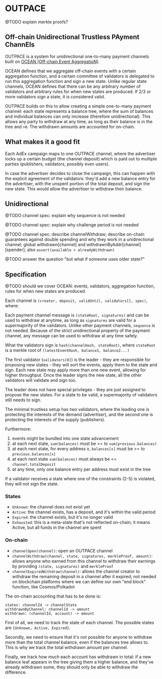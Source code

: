 # OUTPACE

@TODO explain merkle proofs?

## Off-chain Unidirectional Trustless PAyment ChannEls

OUTPACE is a system for unidirectional one-to-many payment channels built on [OCEAN (Off-chain Event AggregatioN)](https://medium.com/the-adex-blog/introducing-ocean-alternative-layer-2-scalability-7d24bb22ebe4).

OCEAN defines that we aggregate off-chain events with a certain aggregation function, and a certain committee of validators is delegated to run this aggregation function and sign a new state. Unlike regular state channels, OCEAN defines that there can be any arbitrary number of validators and arbitrary rules for when new states are produced. If 2/3 or more validators sign a state, it is considered valid.

OUTPACE builds on this to allow creating a simple one-to-many payment channel: each state represents a balance tree, where the sum of balances and individual balances can only increase (therefore unidirectional). This allows any party to withdraw at any time, as long as their balance is in the tree and `>0`. The withdrawn amounts are accounted for on-chain.

## What makes it a good fit

Each AdEx campaign maps to one OUTPACE channel, where the advertiser locks up a certain budget (the channel deposit) which is paid out to multiple parties (publishers, validators, possibly even users).

In case the advertiser decides to close the campaign, this can happen with the explicit agreement of the validators: they'd add a new balance entry for the advertiser, with the unspent portion of the total deposit, and sign the new state. This would allow the advertiser to withdraw their balance.

## Unidirectional


@TODO channel spec: explain why sequence is not needed

@TODO channel spec: explain why challenge period is not needed

@TODO channel spec: describe channelWithdraw; describe on-chain guarantees against double spending and why they work in a unidirectional channel; global withdrawn[channel] and withdrawnByAddr[channel][spender]; also `assert(available > alreadyWithdrawn)`

@TODO answer the question "but what if someone uses older state?"

## Specification

@TODO should we cover OCEAN: events, validators, aggregation function, rules for when new states are produced

Each channel is `(creator, deposit, validUntil, validators[], spec)`, where:

Each payment channel message is `(stateRoot, signatures)` and can be used to withdraw at anytime, as long as `signatures` are valid for a supermajority of the validators. Unlike other payment channels, `sequence` is not needed. Because of the strict unidirectional property of the payment channel, any message can be used to withdraw at any time safely.

What the validators sign is `hash(channelHash, stateRoot)`, where `stateRoot` is a merkle root of `(latestEventHash, balance1, balance2...)`

The first validator (`validators[0]`) is the leader - they are responsible for proposing new states - they will sort the events, apply them to the state and sign. Each new state may apply more than one new event, allowing for higher throughput. Once the leader signs the new state, all the other validators will validate and sign too.

The leader does not have special privileges - they are just assigned to propose the new states. For a state to be valid, a supermajority of validators still needs to sign.

The minimal trustless setup has two validators, where the leading one is protecting the interests of the demand (advertiser), and the second one is protecting the interests of the supply (publishers).

Furthermore:

1. events might be bundled into one state advancement
2. at each next state, `sum(balances)` must be >= to `sum(previous.balances)`
3. at each next state, for every address x, `balances[x]` must be >= to `previous.balances[x]`
4. at each next state `sum(balances)` must always be <= `channel.totalDeposit`
5. at any time, only one balance entry per address must exist in the tree

If a validator receives a state where one of the constraints (2-5) is violated, they will not sign the state.

### States

* `Unknown`: the channel does not exist yet
* `Active`: the channel exists, has a deposit, and it's within the valid period
* `Expired`: the channel exists, but it's no longer valid
* `Exhausted`: this is a meta-state that's not reflected on-chain; it means Active, but all funds in the channel are spent

### On-chain

* `channelOpen(channel)`: open an OUTPACE channel
* `channelWithdraw(channel, state, signatures, merkleProof, amount)`: allows anyone who earned from this channel to withdraw their earnings by providing `(state, signatures)` and `merkleProof`
* `channelExpiredWithdraw(channel)`: allows the channel creator to withdraw the remaining deposit in a channel after it expired; not needed on blockchain platforms where we can define our own "end block" function, like Cosmos/Polkadot

The on-chain accounting that has to be done is:

```
states: channelId -> channelState
withdrawnByChannel: channelId -> amount
withdrawn: (channelId, account) -> amount
```

First of all, we need to track the state of each channel. The possible states are `{Unknown, Active, Expired}`.

Secondly, we need to ensure that it's not possible for anyone to withdraw more than the total channel balance, even if the balances tree allows to. This is why we track the total withdrawn amount per channel.

Finally, we track how much each account has withdrawn in total: if a new balance leaf appears in the tree giving them a higher balance, and they've already withdrawn some, they should only be able to withdraw the difference.



